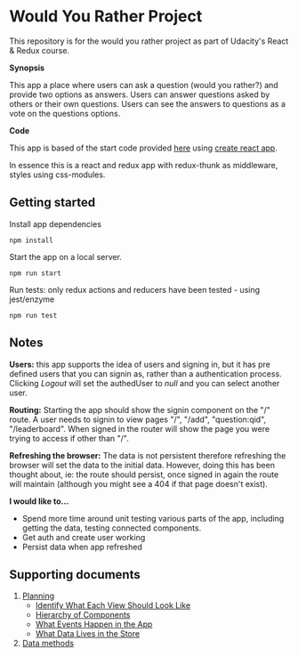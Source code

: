 # Would You Rather Project

This repository is for the would you rather project as part of Udacity's React & Redux course.

**Synopsis**

This app a place where users can ask a question (would you rather?) and provide two options as answers. Users can answer questions asked by others or their own questions. Users can see the answers to questions as a vote on the questions options.

**Code**

This app is based of the start code provided [here](https://github.com/udacity/reactnd-project-would-you-rather-starter) using [create react app](https://github.com/facebook/create-react-app).

In essence this is a react and redux app with redux-thunk as middleware, styles using css-modules.

## Getting started

Install app dependencies

```
npm install
```

Start the app on a local server.

```
npm run start
```

Run tests: only redux actions and reducers have been tested - using jest/enzyme

```
npm run test
```

## Notes

**Users:** this app supports the idea of users and signing in, but it has pre defined users that you can signin as, rather than a authentication process.
Clicking _Logout_ will set the authedUser to _null_ and you can select another user.

**Routing:**
Starting the app should show the signin component on the "/" route.
A user needs to signin to view pages "/", "/add", "question:qid", "/leaderboard". When signed in the router will show the page you were trying to access if other than "/".

**Refreshing the browser:**
The data is not persistent therefore refreshing the browser will set the data to the initial data. However, doing this has been thought about, ie: the route should persist, once signed in again the route will maintain (although you might see a 404 if that page doesn't exist).

**I would like to...**

- Spend more time around unit testing various parts of the app, including getting the data, testing connected components.
- Get auth and create user working
- Persist data when app refreshed

## Supporting documents

1. [Planning](/Documents/planning.md)
   - [Identify What Each View Should Look Like](/Documents/planning.md#identify-what-each-view-should-look-like)
   - [Hierarchy of Components](/Documents/planning.md#hierarchy-of-components-for-each-view)
   - [What Events Happen in the App](/Documents/planning.md#what-events-happen-in-the-app)
   - [What Data Lives in the Store](/Documents/planning.md#what-data-lives-in-the-store)
2. [Data methods](/Documents/data-methods.md)
